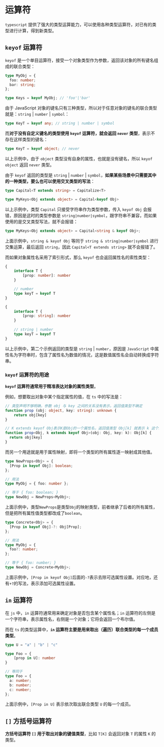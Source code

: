 # 运算符

`typescript` 提供了强大的类型运算能力，可以使用各种类型运算符，对已有的类型进行计算，得到新类型。

## `keyof` 运算符

`keyof` 是一个单目运算符，接受一个对象类型作为参数，返回该对象的所有键名组成的联合类型：

```typescript
type MyObj = {
  foo: number;
  bar: string;
};

type Keys = keyof MyObj; // 'foo'|'bar'
```

由于 JavaScript 对象的键名只有三种类型，所以对于任意对象的键名的联合类型就是：`string` | `number` | `symbol`：

```typescript
type KeyT = keyof any; // string | number | symbol
```

而**对于没有自定义键名的类型使用 `keyof` 运算符，就会返回 `never` 类型**，表示不存在这样类型的键名：

```typescript
type KeyT = keyof object; // never
```

以上示例中，由于 `object` 类型没有自身的属性，也就是没有键名，所以 `keyof object` 返回 `never` 类型。

由于 `keyof` 返回的类型是 `string` | `number` | `symbol`，**如果某些场景中只需要其中的一种类型，要么也可以使用交叉类型的写法**：

```typescript
type Capital<T extends string> = Capitalize<T>

type MyKeys<Obj extends object> = Capital<keyof Obj>
```

以上示例中，类型 `Capital` 只接受字符串作为类型参数，传入 `keyof Obj` 会报错，原因是这时的类型参数是 `string|number|symbol`，跟字符串不兼容，而如果使用的是交叉类型写法，就不会报错：

```typescript
type MyKeys<Obj extends object> = Capital<string & keyof Obj>;
```

上面示例中，`string & keyof Obj` 等同于 `string & string|number|symbol` 进行交集运算，最后返回 `string`，因此 `Capital<T extends string>` 就不会报错了。

而如果对象属性名采用了索引形式，那么 `keyof` 也会返回属性名的索性类型：

```typescript
{
    interface T {
    	[prop: number]: number
	}

	// number
	type keyT = keyof T
}

{
    interface T {
    	[prop: string]: number
	}
    
    // string | number
    type keyT = keyof T
}

```

以上示例中，第二个示例返回的类型是 `string` | `number`，原因是 `JavaScript` 中属性名为字符串时，包含了属性名为数值的情况，这是数值属性名会自动转换成字符串。

### `keyof` 运算符的用途

**`keyof` 运算符通常用于精准表达对象的属性类型**。 

例如，想要取出对象中某个指定属性的值，在 `ts` 中的写法是：

```typescript
// 类型声明不够明确，参数 obj 与 key 之间的关系没有表示，返回值类型不确定
function prop (obj: object, key: string): unknown {
    return obj[key]
}

// K extends keyof Obj表示K是Obj的一个属性名，返回值类型 Obj[k] 就表示 k 这个属性值的类型
function prop<Obj, k extends keyof Obj>(obj: Obj, key: k): Obj[k] {
  return obj[key]
}
```

而另一个用途就是用于属性映射，即将一个类型的所有属性逐一映射成其他值。

```typescript
type NewProps<Obj> = {
  [Prop in keyof Obj]: boolean;
};

// 用法
type MyObj = { foo: number };

// 等于 { foo: boolean; }
type NewObj = NewProps<MyObj>;
```

上面示例中，类型`NewProps`是类型`Obj`的映射类型，前者继承了后者的所有属性，但是把所有属性值类型都改成了`boolean`。

```typescript
type Concrete<Obj> = {
  [Prop in keyof Obj]-?: Obj[Prop];
};

// 用法
type MyObj = {
  foo?: number;
};

// 等于 { foo: number; }
type NewObj = Concrete<MyObj>;
```

上面示例中，`[Prop in keyof Obj]`后面的`-?`表示去除可选属性设置。对应地，还有`+?`的写法，表示添加可选属性设置。



## `in` 运算符

在 `js` 中，`in` 运算符通常用来确定对象是否包含某个属性名；`in` 运算符的左侧是一个字符串，表示属性名，右侧是一个对象；它将会返回一个布尔值。

而在 `ts` 的类型运算中，**`in` 运算符主要是用来取出（遍历）联合类型的每一个成员类型**。

```typescript
type U = "a" | "b" | "c"

type Foo = {
    [prop in U]: number
}

// 等同于
type Foo = {
  a: number;
  b: number;
  c: number;
};
```

上面示例中，`[Prop in U]` 表示依次取出联合类型 `U` 的每一个成员。 



## `[]` 方括号运算符

**方括号运算符 `[]` 用于取出对象的键值类型**，比如 `T[K]` 会返回对象 `T` 的属性 `K` 的类型。